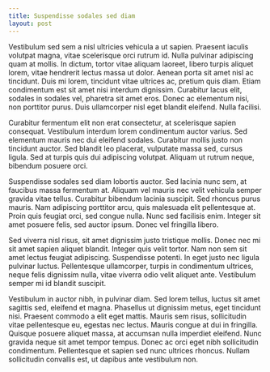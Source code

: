 ```yaml
---
title: Suspendisse sodales sed diam
layout: post
---
```


Vestibulum sed sem a nisl ultricies vehicula a ut sapien. Praesent iaculis volutpat magna, vitae scelerisque orci rutrum id. Nulla pulvinar adipiscing quam at mollis. In dictum, tortor vitae aliquam laoreet, libero turpis aliquet lorem, vitae hendrerit lectus massa ut dolor. Aenean porta sit amet nisl ac tincidunt. Duis mi lorem, tincidunt vitae ultrices ac, pretium quis diam. Etiam condimentum est sit amet nisi interdum dignissim. Curabitur lacus elit, sodales in sodales vel, pharetra sit amet eros. Donec ac elementum nisi, non porttitor purus. Duis ullamcorper nisl eget blandit eleifend. Nulla facilisi.

Curabitur fermentum elit non erat consectetur, at scelerisque sapien consequat. Vestibulum interdum lorem condimentum auctor varius. Sed elementum mauris nec dui eleifend sodales. Curabitur mollis justo non tincidunt auctor. Sed blandit leo placerat, vulputate massa sed, cursus ligula. Sed at turpis quis dui adipiscing volutpat. Aliquam ut rutrum neque, bibendum posuere orci.

Suspendisse sodales sed diam lobortis auctor. Sed lacinia nunc sem, at faucibus massa fermentum at. Aliquam vel mauris nec velit vehicula semper gravida vitae tellus. Curabitur bibendum lacinia suscipit. Sed rhoncus purus mauris. Nam adipiscing porttitor arcu, quis malesuada elit pellentesque at. Proin quis feugiat orci, sed congue nulla. Nunc sed facilisis enim. Integer sit amet posuere felis, sed auctor ipsum. Donec vel fringilla libero.

Sed viverra nisl risus, sit amet dignissim justo tristique mollis. Donec nec mi sit amet sapien aliquet blandit. Integer quis velit tortor. Nam non sem sit amet lectus feugiat adipiscing. Suspendisse potenti. In eget justo nec ligula pulvinar luctus. Pellentesque ullamcorper, turpis in condimentum ultrices, neque felis dignissim nulla, vitae viverra odio velit aliquet ante. Vestibulum semper mi id blandit suscipit.

Vestibulum in auctor nibh, in pulvinar diam. Sed lorem tellus, luctus sit amet sagittis sed, eleifend et magna. Phasellus ut dignissim metus, eget tincidunt nisi. Praesent commodo a elit eget mattis. Mauris sem risus, sollicitudin vitae pellentesque eu, egestas nec lectus. Mauris congue at dui in fringilla. Quisque posuere aliquet massa, at accumsan nulla imperdiet eleifend. Nunc gravida neque sit amet tempor tempus. Donec ac orci eget nibh sollicitudin condimentum. Pellentesque et sapien sed nunc ultrices rhoncus. Nullam sollicitudin convallis est, ut dapibus ante vestibulum non.